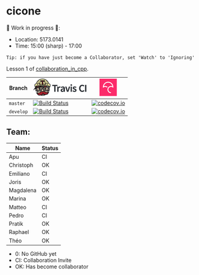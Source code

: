 # cicone

:construction: Work in progress :construction::

 * Location: 5173.0141
 * Time: 15:00 (sharp) - 17:00

```
Tip: if you have just become a Collaborator, set 'Watch' to 'Ignoring'
```

Lesson 1 of [collaboration_in_cpp](https://github.com/richelbilderbeek/collaboration_in_cpp).

Branch|[![Travis CI logo](pics/TravisCI.png)](https://travis-ci.org)|[![Codecov logo](pics/Codecov.png)](https://www.codecov.io)
---|---|---
`master` |[![Build Status](https://travis-ci.org/richelbilderbeek/cicone.svg?branch=master)](https://travis-ci.org/richelbilderbeek/cicone)|[![codecov.io](https://codecov.io/github/richelbilderbeek/cicone/coverage.svg?branch=master)](https://codecov.io/github/richelbilderbeek/cicone/branch/master)
`develop`|[![Build Status](https://travis-ci.org/richelbilderbeek/cicone.svg?branch=develop)](https://travis-ci.org/richelbilderbeek/cicone)|[![codecov.io](https://codecov.io/github/richelbilderbeek/cicone/coverage.svg?branch=develop)](https://codecov.io/github/richelbilderbeek/cicone/branch/develop)


## Team:

Name     |Status
---------|------
Apu      |CI
Christoph|OK
Emiliano |CI
Joris    |OK
Magdalena|OK
Marina   |OK
Matteo   |CI
Pedro    |CI
Pratik   |OK
Raphael  |OK
Théo     |OK

 * 0: No GitHub yet
 * CI: Collaboration Invite
 * OK: Has become collaborator
